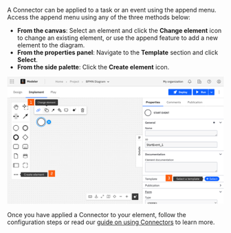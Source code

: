 ---
---

A Connector can be applied to a task or an event using the append menu. Access the append menu using any of the three methods below:

- **From the canvas**: Select an element and click the **Change element** icon to change an existing element, or use the append feature to add a new element to the diagram.
- **From the properties panel**: Navigate to the **Template** section and click **Select**.
- **From the side palette**: Click the **Create element** icon.

![change element](./img/change-element.png)

Once you have applied a Connector to your element, follow the configuration steps or read our [guide on using Connectors](/components/connectors/use-connectors/index.md) to learn more.
